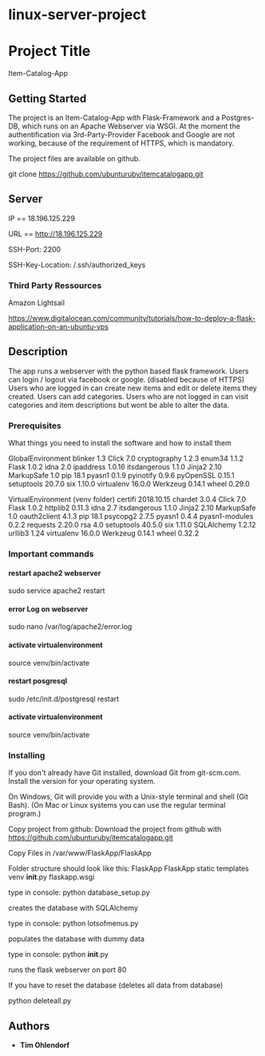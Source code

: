 # linux-server-project

# Project Title

Item-Catalog-App 

## Getting Started

The project is an Item-Catalog-App with Flask-Framework and a Postgres-DB, which runs on an Apache Webserver via WSGI.
At the moment the authentification via 3rd-Party-Provider Facebook and Google are not working, because of the requirement of HTTPS, which is mandatory.  

The project files are available on github. 

git clone https://github.com/ubunturuby/itemcatalogapp.git


## Server

IP  == 18.196.125.229 

URL == http://18.196.125.229

SSH-Port: 2200 

SSH-Key-Location: /.ssh/authorized_keys

### Third Party Ressources 
Amazon Lightsail

https://www.digitalocean.com/community/tutorials/how-to-deploy-a-flask-application-on-an-ubuntu-vps

## Description

The app runs a webserver with the python based flask framework. 
Users can login / logout via facebook or google. (disabled because of HTTPS) 
Users who are logged in can create new items and edit or delete items they created. 
Users can add categories. 
Users who are not logged in can visit categories and item descriptions but wont be able to alter the data. 

### Prerequisites

What things you need to install the software and how to install them

GlobalEnvironment
blinker      1.3
Click        7.0
cryptography 1.2.3
enum34       1.1.2
Flask        1.0.2
idna         2.0
ipaddress    1.0.16
itsdangerous 1.1.0
Jinja2       2.10
MarkupSafe   1.0
pip          18.1
pyasn1       0.1.9
pyinotify    0.9.6
pyOpenSSL    0.15.1
setuptools   20.7.0
six          1.10.0
virtualenv   16.0.0
Werkzeug     0.14.1
wheel        0.29.0


VirtualEnvironment (venv folder) 
certifi        2018.10.15
chardet        3.0.4
Click          7.0
Flask          1.0.2
httplib2       0.11.3
idna           2.7
itsdangerous   1.1.0
Jinja2         2.10
MarkupSafe     1.0
oauth2client   4.1.3
pip            18.1
psycopg2       2.7.5
pyasn1         0.4.4
pyasn1-modules 0.2.2
requests       2.20.0
rsa            4.0
setuptools     40.5.0
six            1.11.0
SQLAlchemy     1.2.12
urllib3        1.24
virtualenv     16.0.0
Werkzeug       0.14.1
wheel          0.32.2


### Important commands
#### restart apache2 webserver 
sudo service apache2 restart
#### error Log on webserver 
sudo nano /var/log/apache2/error.log
#### activate virtualenvironment
source venv/bin/activate

#### restart posgresql
sudo /etc/init.d/postgresql restart
#### activate virtualenvironment 
source venv/bin/activate


### Installing

If you don't already have Git installed, download Git from git-scm.com. Install the version for your operating system.

On Windows, Git will provide you with a Unix-style terminal and shell (Git Bash). (On Mac or Linux systems you can use the regular terminal program.)

Copy project from github: 
Download the project from github with https://github.com/ubunturuby/itemcatalogapp.git

Copy Files in /var/www/FlaskApp/FlaskApp

Folder structure should look like this: 
FlaskApp
    FlaskApp
        static
        templates
        venv 
        __init__.py
    flaskapp.wsgi

type in console: python database_setup.py

creates the database with SQLAlchemy 

type in console: python lotsofmenus.py

populates the database with dummy data 

type in console: python __init__.py

runs the flask webserver on port 80 

If you have to reset the database (deletes all data from database) 

python deleteall.py

## Authors

* **Tim Ohlendorf** 

